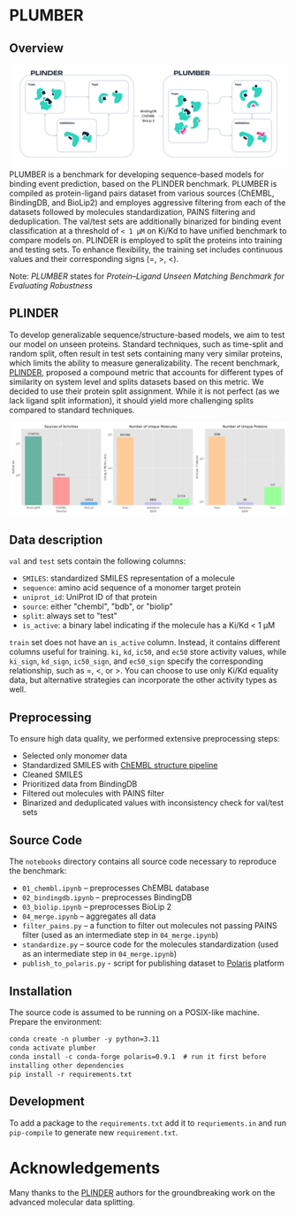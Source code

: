 # PLUMBER
## Overview
![PLUMBER preview](assets/plumber_preview.png)
PLUMBER is a benchmark for developing sequence-based models for binding event prediction, based on the PLINDER benchmark. PLUMBER is compiled as protein-ligand pairs dataset from various sources (ChEMBL, BindingDB, and BioLip2) and employes aggressive filtering from each of the datasets followed by molecules standardization, PAINS filtering and deduplication. The val/test sets are additionally binarized for binding event classification at a threshold of `< 1 μM` on Ki/Kd to have unified benchmark to compare models on. PLINDER is employed to split the proteins into training and testing sets. To enhance flexibility, the training set includes continuous values and their corresponding signs (=, >, <).

Note: *PLUMBER* states for *Protein–Ligand Unseen Matching Benchmark for Evaluating Robustness*

## PLINDER
To develop generalizable sequence/structure-based models, we aim to test our model on unseen proteins. Standard techniques, such as time-split and random split, often result in test sets containing many very similar proteins, which limits the ability to measure generalizability. The recent benchmark, [PLINDER](https://www.plinder.sh/), proposed a compound metric that accounts for different types of similarity on system level and splits datasets based on this metric. We decided to use their protein split assignment. While it is not perfect (as we lack ligand split information), it should yield more challenging splits compared to standard techniques.

![EDA](assets/eda.png)


## Data description
`val` and `test` sets contain the following columns:

- `SMILES`: standardized SMILES representation of a molecule
- `sequence`: amino acid sequence of a monomer target protein
- `uniprot_id`: UniProt ID of that protein
- `source`: either "chembl", "bdb", or "biolip"
- `split`: always set to "test"
- `is_active`: a binary label indicating if the molecule has a Ki/Kd < 1 μM

`train` set does not have an `is_active` column. Instead, it contains different columns useful for training. `ki`, `kd`, `ic50`, and `ec50` store activity values, while `ki_sign`, `kd_sign`, `ic50_sign`, and `ec50_sign` specify the corresponding relationship, such as =, <, or >. You can choose to use only Ki/Kd equality data, but alternative strategies can incorporate the other activity types as well.

## Preprocessing
To ensure high data quality, we performed extensive preprocessing steps:
- Selected only monomer data
- Standardized SMILES with [ChEMBL structure pipeline](https://github.com/chembl/ChEMBL_Structure_Pipeline)
- Cleaned SMILES
- Prioritized data from BindingDB
- Filtered out molecules with PAINS filter
- Binarized and deduplicated values with inconsistency check for val/test sets


## Source Code
The `notebooks` directory contains all source code necessary to reproduce the benchmark:
- `01_chembl.ipynb` – preprocesses ChEMBL database
- `02_bindingdb.ipynb` – preprocesses BindingDB
- `03_biolip.ipynb` – preprocesses BioLip 2
- `04_merge.ipynb` – aggregates all data
- `filter_pains.py` – a function to filter out molecules not passing PAINS filter (used as an intermediate step in `04_merge.ipynb`)
- `standardize.py` – source code for the molecules standardization (used as an intermediate step in `04_merge.ipynb`)
- `publish_to_polaris.py` - script for publishing dataset to [Polaris](https://polarishub.io/) platform

## Installation
The source code is assumed to be running on a POSIX-like machine. Prepare the environment:
```
conda create -n plumber -y python=3.11
conda activate plumber
conda install -c conda-forge polaris=0.9.1  # run it first before installing other dependencies
pip install -r requirements.txt
```

## Development
To add a package to the `requirements.txt` add it to `requriements.in` and run `pip-compile` to generate new `requirement.txt`.

# Acknowledgements
Many thanks to the [PLINDER](https://www.plinder.sh/) authors for the groundbreaking work on the advanced molecular data splitting.
